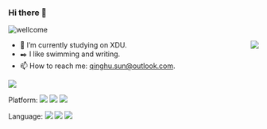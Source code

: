 ### Hi there 👋  
![wellcome](https://uploads.disquscdn.com/images/6b64e8007ad516c545c077daf3e07cf34e430e3e9c54e041ffe6eeb4d033808a.jpg?w=800&h=240)

<img align="right" src="https://github-readme-stats.vercel.app/api?username=sunqinghu&show_icons=true&icon_color=CE1D2D&text_color=718096&bg_color=ffffff&hide_title=true&hide=stars,prs&count_private=true" />


- 🔭 I’m currently studying on XDU.
- ✒️ I like swimming and writing.
- 📫 How to reach me: qinghu.sun@outlook.com.

![](https://visitor-badge.glitch.me/badge?page_id=sunqinghu.readme)


Platform:
[![](https://img.shields.io/badge/OS-Arch%20Linux-33aadd?style=flat-square&logo=arch-linux&logoColor=ffffff)](https://www.archlinux.org/)
[![](https://img.shields.io/badge/macOS-Hackintosh-292e33?style=flat-square&logo=apple&logoColor=ffffff)](https://www.tonymacx86.com/)
[![](https://img.shields.io/badge/iphone-11-f5010c?style=flat-square&logo=apple&logoColor=ffffff)](https://www.apple.com/)

Language:
[![](https://img.shields.io/badge/-python-007396?style=flat-square&logo=python&logoColor=ffffff)](https://reactjs.org/)
[![](https://img.shields.io/badge/-python-007396?style=flat-square&logo=python&logoColor=ffffff)](https://reactjs.org/)
[![](https://img.shields.io/badge/-python-007396?style=flat-square&logo=python&logoColor=ffffff)](https://reactjs.org/)

<!--
[![Top Langs](https://github-readme-stats.vercel.app/api/top-langs/?username=sunqinghu&layout=compact)](https://github.com/anuraghazra/github-readme-stats)
[![Readme Card (Pined Card)](https://github-readme-stats.vercel.app/api/pin/?username=sunqinghu&repo=github-readme-stats)](https://github.com/anuraghazra/github-readme-stats)
Here are some ideas to get you started:
- 🌱 I’m currently learning ...
- 👯 I’m looking to collaborate on ...
- 🤔 I’m looking for help with ...
- 💬 Ask me about ...
- 😄 Pronouns: ...
- ⚡ Fun fact: ...
Reference:
https://github.com/Wonz5130
https://github.com/anuraghazra/github-readme-stats/blob/master/docs/readme_cn.md
https://simpleicons.org/
https://shields.io/
-->
